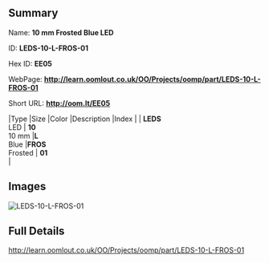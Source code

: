 

## Summary
 
Name: __10 mm Frosted Blue LED__

ID: __LEDS-10-L-FROS-01__

Hex ID: __EE05__

WebPage: __http://learn.oomlout.co.uk/OO/Projects/oomp/part/LEDS-10-L-FROS-01__

Short URL: __http://oom.lt/EE05__


|Type   |Size   |Color   |Description   |Index   |
| __LEDS__ <br>LED  | __10__<br>10 mm   |__L__<br>Blue    |__FROS__<br>Frosted    | __01__<br>  |


## Images
![LEDS-10-L-FROS-01](http://oomlout.com/oomp-gen/parts/LEDS-10-L-FROS-01/LEDS-10-L-FROS-01_420.jpg)

## Full Details

 http://learn.oomlout.co.uk/OO/Projects/oomp/part/LEDS-10-L-FROS-01


